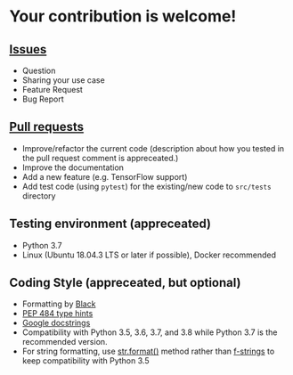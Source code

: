 # Your contribution is welcome!

## [Issues](https://github.com/Minyus/pipelinex/issues)

- Question
- Sharing your use case
- Feature Request
- Bug Report

## [Pull requests](https://github.com/Minyus/pipelinex/pulls)

- Improve/refactor the current code (description about how you tested in the pull request comment is appreceated.)
- Improve the documentation
- Add a new feature (e.g. TensorFlow support)
- Add test code (using `pytest`) for the existing/new code to `src/tests` directory

## Testing environment (appreceated)

- Python 3.7
- Linux (Ubuntu 18.04.3 LTS or later if possible), Docker recommended

## Coding Style (appreceated, but optional)

- Formatting by [Black](https://github.com/psf/black)
- [PEP 484 type hints](https://www.python.org/dev/peps/pep-0484/)
- [Google docstrings](https://google.github.io/styleguide/pyguide.html#38-comments-and-docstrings)
- Compatibility with Python 3.5, 3.6, 3.7, and 3.8 while Python 3.7 is the recommended version.
- For string formatting, use [str.format()](https://docs.python.org/3/library/stdtypes.html#str.format) method rather than [f-strings](https://www.python.org/dev/peps/pep-0498/#id13) to keep compatibility with Python 3.5
